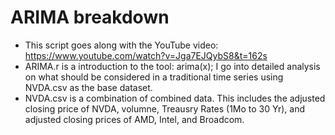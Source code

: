 # ARIMA breakdown
- This script goes along with the YouTube video: https://www.youtube.com/watch?v=Jga7EJQybS8&t=162s
- ARIMA.r is a introduction to the tool: arima(x); I go into detailed analysis on what should be considered in a traditional time series using NVDA.csv as the base dataset.
- NVDA.csv is a combination of combined data. This includes the adjusted closing price of NVDA, volumne, Treausry Rates (1Mo to 30 Yr), and adjusted closing prices of AMD, Intel, and Broadcom. 
